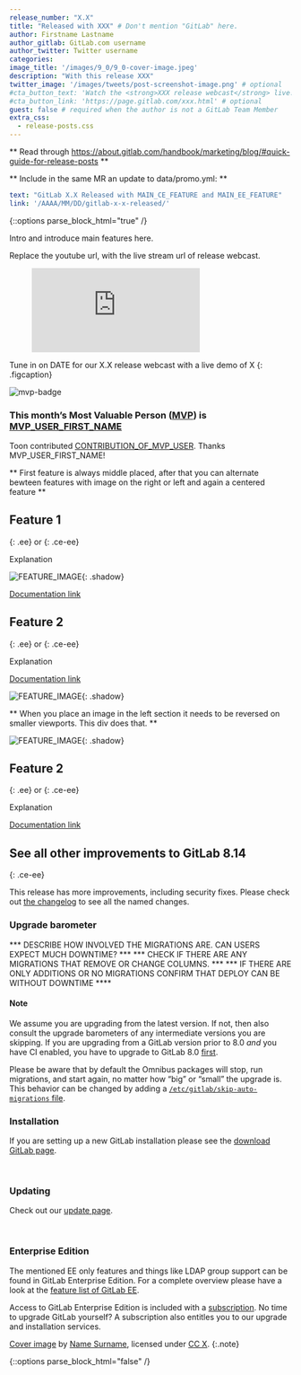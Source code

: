 ```yaml
---
release_number: "X.X"
title: "Released with XXX" # Don't mention "GitLab" here.
author: Firstname Lastname
author_gitlab: GitLab.com username
author_twitter: Twitter username
categories:
image_title: '/images/9_0/9_0-cover-image.jpeg'
description: "With this release XXX"
twitter_image: '/images/tweets/post-screenshot-image.png' # optional
#cta_button_text: 'Watch the <strong>XXX release webcast</strong> live!' # optional
#cta_button_link: 'https://page.gitlab.com/xxx.html' # optional
guest: false # required when the author is not a GitLab Team Member
extra_css:
  - release-posts.css
---
```



** Read through https://about.gitlab.com/handbook/marketing/blog/#quick-guide-for-release-posts **

** Include in the same MR an update to data/promo.yml: **

```yaml
text: "GitLab X.X Released with MAIN_CE_FEATURE and MAIN_EE_FEATURE"
link: '/AAAA/MM/DD/gitlab-x-x-released/'
```

{::options parse_block_html="true" /}








<section class="left vertical-align-top">

Intro and introduce main features here.

<!-- more -->

</section>









<section class="right vertical-align-top">

Replace the youtube url, with the live stream url of release webcast.

<figure class="video_container">
  <iframe src="https://www.youtube.com/embed/enMumwvLAug" frameborder="0" allowfullscreen="true"> </iframe>
</figure>

Tune in on DATE for our X.X release webcast with a live demo of X
{: .figcaption}

</section>








<section class="mvp">

![mvp-badge](/images/mvp_badge.png)

### This month’s Most Valuable Person ([MVP](https://about.gitlab.com/mvp/)) is [MVP_USER_FIRST_NAME](MVP_PROFILE_URL)

Toon contributed [CONTRIBUTION_OF_MVP_USER](CONTRIBUTION_OF_MVP_USER_MR_URL). Thanks MVP_USER_FIRST_NAME!

</section>

<!--more-->






** First feature is always middle placed, after that you can alternate bewteen features with image on the right or left and again a centered feature **

<section class="middle">

## Feature 1
{: .ee} or {: .ce-ee}

Explanation

![FEATURE_IMAGE](FEATURE_IMAGE_URL){: .shadow}

[Documentation link](link)

</section>








<section class="left">

## Feature 2
{: .ee} or {: .ce-ee}

Explanation

[Documentation link](link)

</section>

<section class="right">

![FEATURE_IMAGE](FEATURE_IMAGE_URL){: .shadow}

</section>






** When you place an image in the left section it needs to be reversed on smaller viewports. This div does that. **

<div class="small-reverse">

<section class="left">

![FEATURE_IMAGE](FEATURE_IMAGE_URL){: .shadow}

</section>

<section class="right">

## Feature 2
{: .ee} or {: .ce-ee}

Explanation

[Documentation link](link)

</section>

</div>










<section class="middle">

## See all other improvements to GitLab 8.14
{: .ce-ee}

This release has more improvements, including security fixes. Please check out
[the changelog] to see all the named changes.

[the changelog]: https://gitlab.com/gitlab-org/gitlab-ce/blob/master/CHANGELOG.md

</section>

<section class="left vertical-align-top">

### Upgrade barometer

*** DESCRIBE HOW INVOLVED THE MIGRATIONS ARE. CAN USERS EXPECT MUCH DOWNTIME? ***
*** CHECK IF THERE ARE ANY MIGRATIONS THAT REMOVE OR CHANGE COLUMNS. ***
*** IF THERE ARE ONLY ADDITIONS OR NO MIGRATIONS CONFIRM THAT DEPLOY CAN BE WITHOUT DOWNTIME ****

#### Note

We assume you are upgrading from the latest version. If not, then also consult the upgrade barometers of any intermediate versions you are skipping.
If you are upgrading from a GitLab version prior to 8.0 *and* you have CI enabled, you have to upgrade to GitLab 8.0 [first](https://about.gitlab.com/2015/09/22/gitlab-8-0-released/).

Please be aware that by default the Omnibus packages will stop, run migrations,
and start again, no matter how “big” or “small” the upgrade is. This behavior
can be changed by adding a [`/etc/gitlab/skip-auto-migrations`
file](http://doc.gitlab.com/omnibus/update/README.html).

</section>

<section class="right vertical-align-top">

### Installation

If you are setting up a new GitLab installation please see the
[download GitLab page](https://about.gitlab.com/installation/).

<br>

### Updating

Check out our [update page](https://about.gitlab.com/update/).

<br>

### Enterprise Edition

The mentioned EE only features and things like LDAP group support can be found in GitLab Enterprise Edition.
For a complete overview please have a look at the [feature list of GitLab EE]( https://about.gitlab.com/features/#enterprise).

Access to GitLab Enterprise Edition is included with a
[subscription]( https://about.gitlab.com/pricing/).
No time to upgrade GitLab yourself?
A subscription also entitles you to our upgrade and installation services.

</section>

[Cover image](LINK-TO-ORIG-IMG) by [Name Surname](LINK-TO-AUTHOR'S-BIO), licensed under [CC X](LINK-TO-LICENCE).
{:.note}

{::options parse_block_html="false" /}
